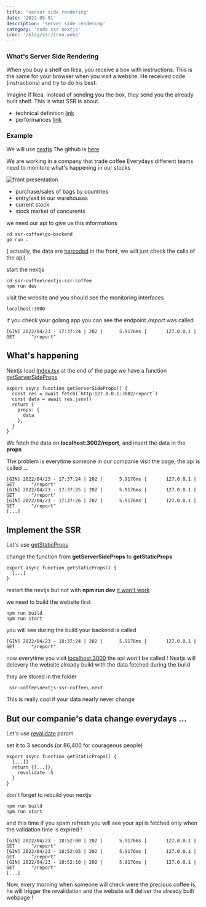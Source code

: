 ```yaml
---
title: 'server side rendering'
date: '2022-05-01'
description: 'server side rendering'
category: 'code ssr nextjs'
icon: '/blog/ssr/icon.webp'
---
```


### What's Server Side Rendering

When you buy a shelf on Ikea, you receive a box with instructions.
This is the same for your browser when you visit a website. He received code (instructions) and try to do his best.

Imagine if Ikea, instead of sending you the box, they send you the already built shelf. This is what SSR is about.

- technical definition [link](https://www.heavy.ai/technical-glossary/server-side-rendering)
- performances [link](https://medium.com/walmartglobaltech/the-benefits-of-server-side-rendering-over-client-side-rendering-5d07ff2cefe8)

### Example

We will use [nextjs](https://nextjs.org/)
The github is [here](https://github.com/IPreferWater/ssr-coffee)

We are working in a company that trade coffee
Everydays different teams need to monitore what's happening in our stocks

![front presentation](/blog/ssr/front_presentation.webp)

- purchase/sales of bags by countries
- entry/exit in our warehouses
- current stock
- stock market of concurents

we need our api to give us this informations
```
cd ssr-coffee\go-backend
go run .
```
( actually, the data are [harcoded](https://github.com/IPreferWater/ssr-coffee/blob/main/nextjs-ssr-coffee/pages/index.tsx#L17) in the front, we will just check the calls of the api)

start the nextjs
```
cd ssr-coffee\nextjs-ssr-coffee
npm run dev
```
visit the website and you should see the monitoring interfaces
```
localhost:3000
```


if you check your golang app you can see the endpoint */report* was called
```
[GIN] 2022/04/23 - 17:37:24 | 202 |      5.9176ms |       127.0.0.1 | GET      "/report"
```

## What's happening

Nextjs load [Index.tsx](https://github.com/IPreferWater/ssr-coffee/blob/main/nextjs-ssr-coffee/pages/index.tsx#L17) at the end of the page we have a function [getServerSideProps](https://nextjs.org/docs/basic-features/data-fetching/get-server-side-props)

```
export async function getServerSideProps() {
  const res = await fetch(`http:127.0.0.1:3002/report`)
  const data = await res.json()
  return {
    props: {
      data
    },
  }
}

```
We fetch the data on **localhost:3002/report**, and insert the data in the **props**

The problem is everytime someone in our companie visit the page, the api is called ...
```
[GIN] 2022/04/23 - 17:37:24 | 202 |      5.9176ms |       127.0.0.1 | GET      "/report"
[GIN] 2022/04/23 - 17:37:25 | 202 |      5.9176ms |       127.0.0.1 | GET      "/report"
[GIN] 2022/04/23 - 17:37:26 | 202 |      5.9176ms |       127.0.0.1 | GET      "/report"
[...]
```

## Implement the SSR

Let's use [getStaticProps](https://nextjs.org/docs/basic-features/data-fetching/get-static-props)

change the function from **getServerSideProps** to **getStaticProps**

```
export async function getStaticProps() {
  [...]
}
```

restart the nextjs but not with **npm run dev** [it won't work](https://nextjs.org/docs/basic-features/data-fetching/get-static-props#runs-on-every-request-in-development)


we need to build the website first
```
npm run build
npm run start
```
you will see during the build your backend is called
```
[GIN] 2022/04/23 - 18:37:24 | 202 |      5.9176ms |       127.0.0.1 | GET      "/report"
```

now everytime you visit [localhost:3000](localhost:3000) the api won't be called ! Nextjs will delevery the website already build with the data fetched during the build

they are stored in the folder
```
 ssr-coffee\nextjs-ssr-coffee\.next
 ```

This is really cool if your data nearly never change

## But our companie's data change everydays ...

Let's use [revalidate](https://nextjs.org/docs/api-reference/data-fetching/get-static-props#revalidate) param

set it to 3 seconds (or 86,400 for courageous people)

```
export async function getStaticProps() {
  [...]]
  return {[...]},
    revalidate :5
  }
}
```

don't forget to rebuild your nextjs
```
npm run build
npm run start
```

and this time if you spam refresh you will see your api is fetched only when the validation time is expired !
```
[GIN] 2022/04/23 - 18:52:00 | 202 |      5.9176ms |       127.0.0.1 | GET      "/report"
[GIN] 2022/04/23 - 18:52:05 | 202 |      5.9176ms |       127.0.0.1 | GET      "/report"
[GIN] 2022/04/23 - 18:52:10 | 202 |      5.9176ms |       127.0.0.1 | GET      "/report"
[...]
```

Now, every morning when someone will check were the precious coffee is, he will trigger the revalidation and the website will deliver the already built webpage !